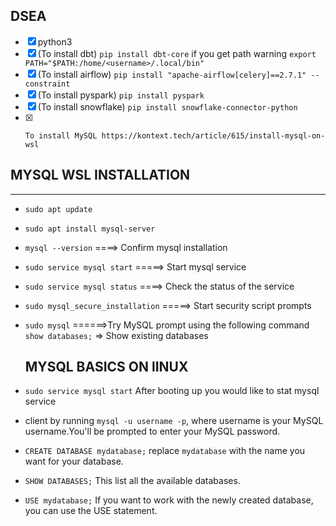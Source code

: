 ## DSEA 

- [x]  python3
- [x]  (To install dbt) `pip install dbt-core` if you get path warning `export PATH="$PATH:/home/<username>/.local/bin"`
- [x]   (To install airflow)  `pip install "apache-airflow[celery]==2.7.1" --constraint`
- [x]    (To install pyspark) `pip install pyspark`
- [x]    (To install snowflake) `pip install snowflake-connector-python`
- [x]     To install MySQL https://kontext.tech/article/615/install-mysql-on-wsl




## MYSQL WSL INSTALLATION
-------------------------------
- `sudo apt update`
- `sudo apt install mysql-server`
- `mysql --version` ====> Confirm mysql installation
- `sudo service mysql start` =====> Start mysql service 
- `sudo service mysql status` ====> Check the status of the service
- `sudo mysql_secure_installation` =====> Start security script prompts
- `sudo mysql` ======>Try MySQL prompt using the following command
                                     `show databases;`     => Show existing databases

  ## MYSQL BASICS ON lINUX
- `sudo service mysql start` After booting up you would like to stat mysql service 
- client by running `mysql -u username -p`, where username is your MySQL username.You'll be prompted to enter your MySQL password. 
- `CREATE DATABASE mydatabase;` replace `mydatabase` with the name you want for your database.
- `SHOW DATABASES;` This list all the available databases.
- `USE mydatabase;` If you want to work with the newly created database, you can use the USE statement.
  
